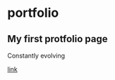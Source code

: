 # portfolio

## My first protfolio page 
Constantly evolving

[link](https://lidzkowski.github.io/portfolio/)
